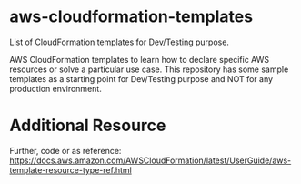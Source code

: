 # aws-cloudformation-templates
List of CloudFormation templates for Dev/Testing purpose.

AWS CloudFormation templates to learn how to declare specific AWS resources or solve a particular use case. This repository has some sample templates as a starting point for Dev/Testing purpose and NOT for any production environment.

# Additional Resource

Further, code or as reference:
https://docs.aws.amazon.com/AWSCloudFormation/latest/UserGuide/aws-template-resource-type-ref.html
